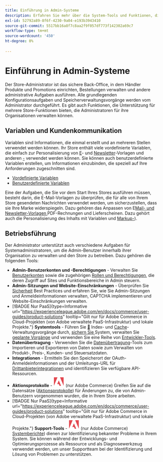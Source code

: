 ```yaml
---
title: Einführung in Admin-Systeme
description: Erfahren Sie mehr über die System-Tools und Funktionen, die der Administrator des Stores verwenden kann, um Sites, Daten, Integrationen und Admin-Benutzer effektiv zu verwalten.
exl-id: 52792a89-8f6f-4230-9a04-e193b3943410
source-git-commit: 5517bb16a8f7c8aa2f9f057df773f142302a69c7
workflow-type: tm+mt
source-wordcount: '450'
ht-degree: 0%

---
```


# Einführung in Admin-Systeme

Der Store-Administrator ist das sichere Back-Office, in dem Händler Produkte und Promotions einrichten, Bestellungen verwalten und andere administrative Aufgaben ausführen. Alle grundlegenden Konfigurationsaufgaben und Speicherverwaltungsvorgänge werden vom Administrator durchgeführt. Es gibt auch Funktionen, die Unterstützung für mehrere Store-Funktionen bieten, die Administratoren für ihre Organisationen verwalten können.

## Variablen und Kundenkommunikation

Variablen sind Informationen, die einmal erstellt und an mehreren Stellen verwendet werden können. Ihr Store enthält viele vordefinierte Variablen, die einfach zur Personalisierung von [E](email-templates.md)- und [Newsletter](../merchandising-promotions/newsletter-template.md)-Vorlagen und anderen [-](../content-design/introduction.md#content) verwendet werden können. Sie können auch benutzerdefinierte Variablen erstellen, um Informationen einzubinden, die speziell auf Ihre Anforderungen zugeschnitten sind.

- [Vordefinierte Variablen](variables-predefined.md)
- [Benutzerdefinierte Variablen](variables-custom.md)

Eine der Aufgaben, die Sie vor dem Start Ihres Stores ausführen müssen, besteht darin, die E-Mail-Vorlagen zu überprüfen, die für alle von Ihrem Store gesendeten Nachrichten verwendet werden, um sicherzustellen, dass sie Ihre Marke widerspiegeln. Dazu gehören das Anpassen von E[Mail- und Newsletter-Vorlagen ](../merchandising-promotions/newsletter-template.md) PDF-Rechnungen und Lieferscheinen. Dazu gehört auch die Personalisierung des Inhalts mit Variablen und [Markup-](markup-tags.md)).

## Betriebsführung

Der Administrator unterstützt auch verschiedene Aufgaben für Systemadministratoren, um die Admin-Benutzer innerhalb ihrer Organisation zu verwalten und den Store zu betreiben. Dazu gehören die folgenden Tools:

- **Admin-Benutzerkonten und -Berechtigungen** - Verwalten Sie [Benutzerkonten](permissions-users-all.md) sowie die zugehörigen [Rollen und Berechtigungen](permissions-user-roles.md), die deren Zugriff auf Sites und Funktionsbereiche in Admin steuern.
- **Admin-Sitzungen und Website-Einschränkungen** - Überprüfen Sie [Sicherheit](security.md) Best Practices und erfahren Sie, wie Sie Admin-Sitzungen und Anmeldeinformationen verwalten, CAPTCHA implementieren und Website-Einschränkungen verwalten.
- [!BADGE Nur PaaS]{type=Informative url="https://experienceleague.adobe.com/en/docs/commerce/user-guides/product-solutions" tooltip="Gilt nur für Adobe Commerce in Cloud-Projekten (von Adobe verwaltete PaaS-Infrastruktur) und lokale Projekte."} **Systemtools** - Führen Sie [&#128279;](index-management.md) Index- und [Cache](cache-management.md)-Verwaltungsvorgänge durch, [sichern Sie ](backups.md) System, verwalten Sie [geplante Vorgänge](data-scheduled-import-export.md) und verwenden Sie eine Reihe von [Entwickler-Tools](developer-tools.md).
- **Datenübertragung** - Verwenden Sie die [Datenübertragung](data-transfer.md)-Tools zum Importieren und Exportieren von Daten sowie zum Verwalten von Produkt-, Preis-, Kunden- und Steuersatzdaten.
- **Integrationen** - Ermitteln Sie den Speicherort der OAuth-Anmeldeinformationen und der Umleitungs-URL für [Drittanbieterintegrationen](integrations.md) und identifizieren Sie verfügbare API-Ressourcen.
- **Aktionsprotokolle** - ![Adobe Commerce](../assets/adobe-logo.svg) (nur Adobe Commerce) Greifen Sie auf die Datensätze ([Aktionsprotokolle](action-log.md)) für Änderungen zu, die von Admin-Benutzern vorgenommen wurden, die in Ihrem Store arbeiten.
- [!BADGE Nur PaaS]{type=Informative url="https://experienceleague.adobe.com/en/docs/commerce/user-guides/product-solutions" tooltip="Gilt nur für Adobe Commerce in Cloud-Projekten (von Adobe verwaltete PaaS-Infrastruktur) und lokale Projekte."} **Support-Tools** - ![Adobe Commerce](../assets/adobe-logo.svg) (nur Adobe Commerce) [Systemberichte](support.md#access-system-reports)) dienen zur Identifizierung bekannter Probleme in Ihrem System. Sie können während der Entwicklungs- und Optimierungsprozesse als Ressource und als Diagnosewerkzeug verwendet werden, um unser Supportteam bei der Identifizierung und Lösung von Problemen zu unterstützen.
